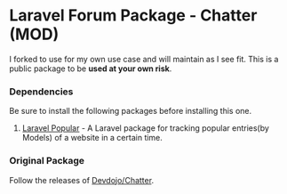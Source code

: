 # Laravel Forum Package - Chatter (MOD)

I forked to use for my own use case and will maintain as I see fit. This is a public package to be **used at your own risk**. 

### Dependencies

Be sure to install the following packages before installing this one.

1. [Laravel Popular](https://github.com/jordanmiguel/laravel-popular) - A Laravel package for tracking popular entries(by Models) of a website in a certain time.


### Original Package

Follow the releases of [Devdojo/Chatter](https://github.com/thedevdojo/chatter).

